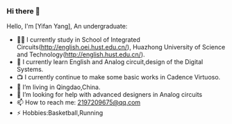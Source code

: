 ### Hi there 👋

Hello, I'm [Yifan Yang], An undergraduate:

- 👨‍💼 I currently study in School of Integrated Circuits(http://english.oei.hust.edu.cn/), Huazhong University of Science and Technology(http://english.hust.edu.cn/).
- 🏴󠁧󠁢󠁥󠁮󠁧󠁿 I currently learn English and Analog circuit,design of the Digital Systems.
- 📺 I currently continue to make some basic works in Cadence Virtuoso. 
- 👯 I’m living in Qingdao,China.
- 🤔 I’m looking for help with advanced designers in Analog circuits
- 📫 How to reach me: 2197209675@qq.com
- ⚡ Hobbies:Basketball,Running

